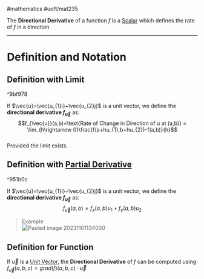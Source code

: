 #mathematics #uoft/mat235 

The **Directional Derivative** of a function $f$ is a [Scalar](Scalar.md) which defines the rate of $f$ in a direction

---
# Definition and Notation
## Definition with Limit
^9bf978

If $\vec{u}=\vec{u_{1}i}+\vec{u_{2}j}$ is a unit vector, we define the **directional derivative $f_{\vec{u}}$** as:$$f_{\vec{u}}(a,b)=\text{Rate of Change in Direction of u at (a,b)} = \lim_{h\rightarrow 0}\frac{f(a+hu_{1},b+hu_{2})-f(a,b)}{h}$$  
Provided the limit exists. 

## Definition with [Partial Derivative](Partial%20Derivative.md)
^951b0c

If $\vec{u}=\vec{u_{1}i}+\vec{u_{2}j}$ is a unit vector, we define the **directional derivative $f_{\vec{u}}$** as:  
$$f_{\vec{u}}(a,b)=f_{x}(a,b)u_{1}+f_{y}(a,b)u_{2}$$


> Example  
> ![Pasted image 20231101134030](Pasted%20image%2020231101134030.png)

## Definition for Function
If $\vec u$ is a [Unit Vector](Unit%20Vector.md), the **Directional Derivative** of $f$ can be computed using  
	$f_{\vec{u}}(a,b,c)=grad (f)(a,b,c)\cdot \vec u$ 